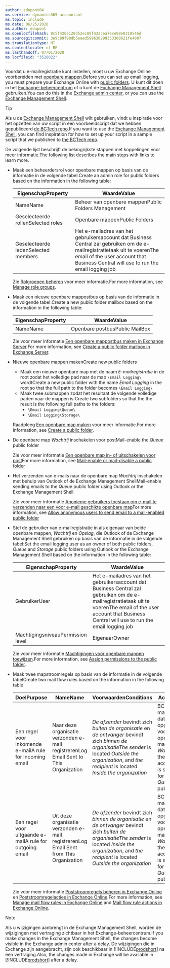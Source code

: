 ```yaml
---
author: edupont04
ms.service: dynamics365-accountant
ms.topic: include
ms.date: 06/25/2020
ms.author: edupont
ms.openlocfilehash: 8c5f4205128d52ec88f432cea7ece98e0310546d
ms.sourcegitcommit: 3e9c89f90db5eaed599630299353300621fe4007
ms.translationtype: HT
ms.contentlocale: nl-BE
ms.lasthandoff: 07/01/2020
ms.locfileid: "3528022"
---
```

<span data-ttu-id="eb9ed-101">Voordat u e-mailregistratie kunt instellen, moet u uw Exchange Online voorbereiden met [openbare mappen](/exchange/collaboration/public-folders/public-folders?view=exchserver-2019).</span><span class="sxs-lookup"><span data-stu-id="eb9ed-101">Before you can set up email logging, you must prepare your Exchange Online with [public folders](/exchange/collaboration/public-folders/public-folders?view=exchserver-2019).</span></span> <span data-ttu-id="eb9ed-102">U kunt dit doen in het [Exchange-beheercentrum](/Exchange/architecture/client-access/exchange-admin-center?view=exchserver-2019) of u kunt de [Exchange Management Shell](/powershell/exchange/exchange-management-shell?view=exchange-ps) gebruiken.</span><span class="sxs-lookup"><span data-stu-id="eb9ed-102">You can do this in the [Exchange admin center](/Exchange/architecture/client-access/exchange-admin-center?view=exchserver-2019), or you can use the [Exchange Management Shell](/powershell/exchange/exchange-management-shell?view=exchange-ps).</span></span>  

> [!TIP]
> <span data-ttu-id="eb9ed-103">Als u de [Exchange Management Shell](/powershell/exchange/exchange-management-shell?view=exchange-ps) wilt gebruiken, vindt u inspiratie voor het opzetten van uw script in een voorbeeldscript dat we hebben gepubliceerd [de BCTech repo](https://github.com/microsoft/BCTech/tree/master/samples/EmailLogging).</span><span class="sxs-lookup"><span data-stu-id="eb9ed-103">If you want to use the [Exchange Management Shell](/powershell/exchange/exchange-management-shell?view=exchange-ps), you can find inspiration for how to set up your script in a sample script that we published to [the BCTech repo](https://github.com/microsoft/BCTech/tree/master/samples/EmailLogging).</span></span>

<span data-ttu-id="eb9ed-104">De volgende lijst beschrijft de belangrijkste stappen met koppelingen voor meer informatie.</span><span class="sxs-lookup"><span data-stu-id="eb9ed-104">The following list describes the main steps with links to learn more.</span></span>  

- <span data-ttu-id="eb9ed-105">Maak een beheerdersrol voor openbare mappen op basis van de informatie in de volgende tabel:</span><span class="sxs-lookup"><span data-stu-id="eb9ed-105">Create an admin role for public folders based on the information in the following table:</span></span>

  |<span data-ttu-id="eb9ed-106">Eigenschap</span><span class="sxs-lookup"><span data-stu-id="eb9ed-106">Property</span></span>        |<span data-ttu-id="eb9ed-107">Waarde</span><span class="sxs-lookup"><span data-stu-id="eb9ed-107">Value</span></span>                     |
  |----------------|--------------------------|
  |<span data-ttu-id="eb9ed-108">Name</span><span class="sxs-lookup"><span data-stu-id="eb9ed-108">Name</span></span>            |<span data-ttu-id="eb9ed-109">Beheer van openbare mappen</span><span class="sxs-lookup"><span data-stu-id="eb9ed-109">Public Folders Management</span></span> |
  |<span data-ttu-id="eb9ed-110">Geselecteerde rollen</span><span class="sxs-lookup"><span data-stu-id="eb9ed-110">Selected roles</span></span>  |<span data-ttu-id="eb9ed-111">Openbare mappen</span><span class="sxs-lookup"><span data-stu-id="eb9ed-111">Public Folders</span></span>            |
  |<span data-ttu-id="eb9ed-112">Geselecteerde leden</span><span class="sxs-lookup"><span data-stu-id="eb9ed-112">Selected members</span></span>|<span data-ttu-id="eb9ed-113">Het e-mailadres van het gebruikersaccount dat Business Central zal gebruiken om de e-mailregistratietaak uit te voeren</span><span class="sxs-lookup"><span data-stu-id="eb9ed-113">The email of the user account that Business Central will use to run the email logging job</span></span>|

  <span data-ttu-id="eb9ed-114">Zie [Rolgroepen beheren](/exchange/permissions/role-groups?view=exchserver-2019) voor meer informatie.</span><span class="sxs-lookup"><span data-stu-id="eb9ed-114">For more information, see [Manage role groups](/exchange/permissions/role-groups?view=exchserver-2019).</span></span>

- <span data-ttu-id="eb9ed-115">Maak een nieuwe openbare mappostbus op basis van de informatie in de volgende tabel:</span><span class="sxs-lookup"><span data-stu-id="eb9ed-115">Create a new public folder mailbox based on the information in the following table:</span></span>

  |<span data-ttu-id="eb9ed-116">Eigenschap</span><span class="sxs-lookup"><span data-stu-id="eb9ed-116">Property</span></span>        |<span data-ttu-id="eb9ed-117">Waarde</span><span class="sxs-lookup"><span data-stu-id="eb9ed-117">Value</span></span>                     |
  |----------------|--------------------------|
  |<span data-ttu-id="eb9ed-118">Name</span><span class="sxs-lookup"><span data-stu-id="eb9ed-118">Name</span></span>            |<span data-ttu-id="eb9ed-119">Openbare postbus</span><span class="sxs-lookup"><span data-stu-id="eb9ed-119">Public MailBox</span></span>            |

  <span data-ttu-id="eb9ed-120">Zie voor meer informatie [Een openbare mappostbus maken in Exchange Server](/exchange/collaboration/public-folders/create-public-folder-mailboxes).</span><span class="sxs-lookup"><span data-stu-id="eb9ed-120">For more information, see [Create a public folder mailbox in Exchange Server](/exchange/collaboration/public-folders/create-public-folder-mailboxes).</span></span>  

- <span data-ttu-id="eb9ed-121">Nieuwe openbare mappen maken</span><span class="sxs-lookup"><span data-stu-id="eb9ed-121">Create new public folders</span></span>

  - <span data-ttu-id="eb9ed-122">Maak een nieuwe openbare map met de naam *E-mailregistratie* in de root zodat het volledige pad naar de map ```\Email Logging\``` wordt</span><span class="sxs-lookup"><span data-stu-id="eb9ed-122">Create a new public folder with the name *Email Logging* in the root so that the full path to the folder becomes ```\Email Logging\```</span></span>
  - <span data-ttu-id="eb9ed-123">Maak twee submappen zodat het resultaat de volgende volledige paden naar de mappen is:</span><span class="sxs-lookup"><span data-stu-id="eb9ed-123">Create two subfolders so that the the result is the following full paths to the folders:</span></span>
    - ```\Email Logging\Queue\```
    - ```\Email Logging\Storage\```

  <span data-ttu-id="eb9ed-124">Raadpleeg [Een openbare map maken](/exchange/collaboration/public-folders/create-public-folders?view=exchserver-2019) voor meer informatie.</span><span class="sxs-lookup"><span data-stu-id="eb9ed-124">For more information, see [Create a public folder](/exchange/collaboration/public-folders/create-public-folders?view=exchserver-2019).</span></span>

- <span data-ttu-id="eb9ed-125">De openbare map *Wachtrij* inschakelen voor post</span><span class="sxs-lookup"><span data-stu-id="eb9ed-125">Mail-enable the *Queue* public folder</span></span>

  <span data-ttu-id="eb9ed-126">Zie voor meer informatie [Een openbare map in- of uitschakelen voor post](/exchange/collaboration/public-folders/mail-enable-or-disable?view=exchserver-2019)</span><span class="sxs-lookup"><span data-stu-id="eb9ed-126">For more information, see [Mail-enable or mail-disable a public folder](/exchange/collaboration/public-folders/mail-enable-or-disable?view=exchserver-2019)</span></span>

- <span data-ttu-id="eb9ed-127">Het verzenden van e-mails naar de openbare map *Wachtrij* inschakelen met behulp van Outlook of de Exchange Management Shell</span><span class="sxs-lookup"><span data-stu-id="eb9ed-127">Mail-enable sending emails to the *Queue* public folder using Outlook or the Exchange Management Shell</span></span>

  <span data-ttu-id="eb9ed-128">Zie voor meer informatie [Anonieme gebruikers toestaan om e-mail te verzenden naar een voor e-mail geschikte openbare map](/exchange/collaboration/public-folders/mail-enable-or-disable?view=exchserver-2019#allow-anonymous-users-to-send-email-to-a-mail-enabled-public-folder)</span><span class="sxs-lookup"><span data-stu-id="eb9ed-128">For more information, see [Allow anonymous users to send email to a mail-enabled public folder](/exchange/collaboration/public-folders/mail-enable-or-disable?view=exchserver-2019#allow-anonymous-users-to-send-email-to-a-mail-enabled-public-folder)</span></span>

- <span data-ttu-id="eb9ed-129">Stel de gebruiker van e-mailregistratie in als eigenaar van beide openbare mappen, *Wachtrij* en *Opslag*, die Outlook of de Exchange Management Shell gebruiken op basis van de informatie in de volgende tabel:</span><span class="sxs-lookup"><span data-stu-id="eb9ed-129">Set the email logging user as an owner of both public folders, *Queue* and *Storage* public folders  using Outlook or the Exchange Management Shell based on the information in the following table:</span></span>

  |<span data-ttu-id="eb9ed-130">Eigenschap</span><span class="sxs-lookup"><span data-stu-id="eb9ed-130">Property</span></span>        |<span data-ttu-id="eb9ed-131">Waarde</span><span class="sxs-lookup"><span data-stu-id="eb9ed-131">Value</span></span>                     |
  |----------------|--------------------------|
  |<span data-ttu-id="eb9ed-132">Gebruiker</span><span class="sxs-lookup"><span data-stu-id="eb9ed-132">User</span></span>            |<span data-ttu-id="eb9ed-133">Het e-mailadres van het gebruikersaccount dat Business Central zal gebruiken om de e-mailregistratietaak uit te voeren</span><span class="sxs-lookup"><span data-stu-id="eb9ed-133">The email of the user account that Business Central will use to run the email logging job</span></span>|
  |<span data-ttu-id="eb9ed-134">Machtigingsniveau</span><span class="sxs-lookup"><span data-stu-id="eb9ed-134">Permission level</span></span>|<span data-ttu-id="eb9ed-135">Eigenaar</span><span class="sxs-lookup"><span data-stu-id="eb9ed-135">Owner</span></span>                     |

  <span data-ttu-id="eb9ed-136">Zie voor meer informatie [Machtigingen voor openbare mappen toewijzen](/exchange/collaboration-exo/public-folders/set-up-public-folders#step-3-assign-permissions-to-the-public-folder).</span><span class="sxs-lookup"><span data-stu-id="eb9ed-136">For more information, see [Assign permissions to the public folder](/exchange/collaboration-exo/public-folders/set-up-public-folders#step-3-assign-permissions-to-the-public-folder).</span></span>

- <span data-ttu-id="eb9ed-137">Maak twee mapstroomregels op basis van de informatie in de volgende tabel</span><span class="sxs-lookup"><span data-stu-id="eb9ed-137">Create two mail flow rules based on the information in the following table</span></span>

  |<span data-ttu-id="eb9ed-138">Doel</span><span class="sxs-lookup"><span data-stu-id="eb9ed-138">Purpose</span></span>  |<span data-ttu-id="eb9ed-139">Name</span><span class="sxs-lookup"><span data-stu-id="eb9ed-139">Name</span></span> |<span data-ttu-id="eb9ed-140">Voorwaarden</span><span class="sxs-lookup"><span data-stu-id="eb9ed-140">Conditions</span></span>                        |<span data-ttu-id="eb9ed-141">Actie</span><span class="sxs-lookup"><span data-stu-id="eb9ed-141">Action</span></span>                                       |
  |---------|-----|----------------------------------|---------------------------------------------|
  |<span data-ttu-id="eb9ed-142">Een regel voor inkomende e-mail</span><span class="sxs-lookup"><span data-stu-id="eb9ed-142">A rule for incoming email</span></span> |<span data-ttu-id="eb9ed-143">Naar deze organisatie verzonden e-mail registreren</span><span class="sxs-lookup"><span data-stu-id="eb9ed-143">Log Email Sent to This Organization</span></span>|<span data-ttu-id="eb9ed-144">*De afzender* bevindt zich *buiten de organisatie* en *de ontvanger* bevindt zich *binnen de organisatie*</span><span class="sxs-lookup"><span data-stu-id="eb9ed-144">*The sender* is located *Outside the organization*, and *the recipient* is located *Inside the organization*</span></span>|<span data-ttu-id="eb9ed-145">BCC het e-mailaccount dat is opgegeven voor de openbare map *Wachtrij*</span><span class="sxs-lookup"><span data-stu-id="eb9ed-145">BCC the email account that is specified for the *Queue* public folder</span></span>|
  |<span data-ttu-id="eb9ed-146">Een regel voor uitgaande e-mail</span><span class="sxs-lookup"><span data-stu-id="eb9ed-146">A rule for outgoing email</span></span> | <span data-ttu-id="eb9ed-147">Uit deze organisatie verzonden e-mail registreren</span><span class="sxs-lookup"><span data-stu-id="eb9ed-147">Log Email Sent from This Organization</span></span> |<span data-ttu-id="eb9ed-148">*De afzender* bevindt zich *binnen de organisatie* en *de ontvanger* bevindt zich *buiten de organisatie*</span><span class="sxs-lookup"><span data-stu-id="eb9ed-148">*The sender* is located *Inside the organization*, and *the recipient* is located *Outside the organization*</span></span>|<span data-ttu-id="eb9ed-149">BCC het e-mailaccount dat is opgegeven voor de openbare map *Wachtrij*</span><span class="sxs-lookup"><span data-stu-id="eb9ed-149">BCC the email account that is specified for the *Queue* public folder</span></span>|
  
  <span data-ttu-id="eb9ed-150">Zie voor meer informatie [Poststroomregels beheren in Exchange Online](/exchange/security-and-compliance/mail-flow-rules/manage-mail-flow-rules) en [Poststroomregelacties in Exchange Online](/exchange/security-and-compliance/mail-flow-rules/mail-flow-rule-action).</span><span class="sxs-lookup"><span data-stu-id="eb9ed-150">For more information, see [Manage mail flow rules in Exchange Online](/exchange/security-and-compliance/mail-flow-rules/manage-mail-flow-rules) and [Mail flow rule actions in Exchange Online](/exchange/security-and-compliance/mail-flow-rules/mail-flow-rule-action).</span></span>

> [!NOTE]
> <span data-ttu-id="eb9ed-151">Als u wijzigingen aanbrengt in de Exchange Management Shell, worden de wijzigingen met vertraging zichtbaar in het Exchange-beheercentrum.</span><span class="sxs-lookup"><span data-stu-id="eb9ed-151">If you make changes in the Exchange Management Shell, the changes become visible in the Exchange admin center after a delay.</span></span> <span data-ttu-id="eb9ed-152">De wijzigingen die in Exchange zijn aangebracht, zijn ook beschikbaar in [!INCLUDE[prodshort](prodshort.md)] na een vertraging.</span><span class="sxs-lookup"><span data-stu-id="eb9ed-152">Also, the changes made in Exchange will be available in [!INCLUDE[prodshort](prodshort.md)] after a delay.</span></span>
